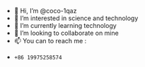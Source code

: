 - 👋 Hi, I’m @coco-1qaz
- 👀 I’m interested in science and technology
- 🌱 I’m currently learning technology
- 💞️ I’m looking to collaborate on mine
- 📫 You can to reach me :
-     +86 19975258574

<!---
coco-1qaz/coco-1qaz is a ✨ special ✨ repository because its `README.md` (this file) appears on your GitHub profile.
You can click the Preview link to take a look at your changes.
--->
